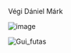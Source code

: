 Végi Dániel Márk

![image](https://github.com/Venc03/etlap_leadas/assets/63917996/afb0b3e9-006f-48a3-85e6-f121ba41fedd)

![Gui_futas](https://github.com/Venc03/etlap_leadas/assets/63917996/fae9718a-4922-489d-b46d-d42ec265c034)
